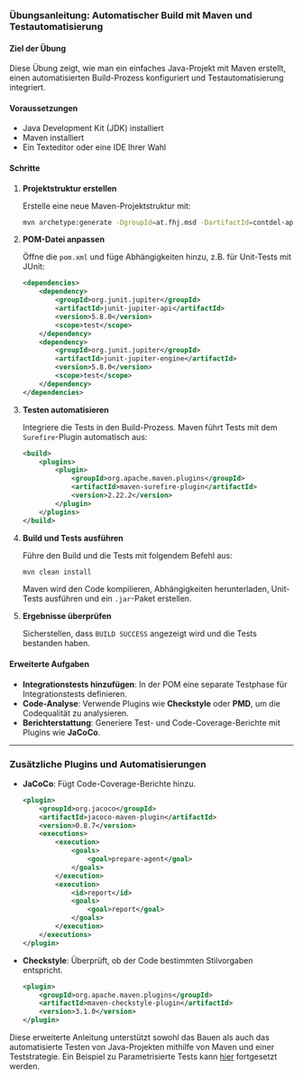 ### Übungsanleitung: Automatischer Build mit Maven und Testautomatisierung

#### Ziel der Übung

Diese Übung zeigt, wie man ein einfaches Java-Projekt mit Maven erstellt, einen automatisierten Build-Prozess konfiguriert und Testautomatisierung integriert.

#### Voraussetzungen

- Java Development Kit (JDK) installiert
- Maven installiert
- Ein Texteditor oder eine IDE Ihrer Wahl

#### Schritte

1. **Projektstruktur erstellen**

   Erstelle eine neue Maven-Projektstruktur mit:
   ```bash
   mvn archetype:generate -DgroupId=at.fhj.msd -DartifactId=contdel-app -DarchetypeArtifactId=maven-archetype-quickstart -DinteractiveMode=false
   ```

2. **POM-Datei anpassen**

   Öffne die `pom.xml` und füge Abhängigkeiten hinzu, z.B. für Unit-Tests mit JUnit:
   ```xml
   <dependencies>
       <dependency>
           <groupId>org.junit.jupiter</groupId>
           <artifactId>junit-jupiter-api</artifactId>
           <version>5.8.0</version>
           <scope>test</scope>
       </dependency>
       <dependency>
           <groupId>org.junit.jupiter</groupId>
           <artifactId>junit-jupiter-engine</artifactId>
           <version>5.8.0</version>
           <scope>test</scope>
       </dependency>
   </dependencies>
   ```

3. **Testen automatisieren**

   Integriere die Tests in den Build-Prozess. Maven führt Tests mit dem `Surefire`-Plugin automatisch aus:
   ```xml
   <build>
       <plugins>
           <plugin>
               <groupId>org.apache.maven.plugins</groupId>
               <artifactId>maven-surefire-plugin</artifactId>
               <version>2.22.2</version>
           </plugin>
       </plugins>
   </build>
   ```

4. **Build und Tests ausführen**

   Führe den Build und die Tests mit folgendem Befehl aus:
   ```bash
   mvn clean install
   ```
   Maven wird den Code kompilieren, Abhängigkeiten herunterladen, Unit-Tests ausführen und ein `.jar`-Paket erstellen.

5. **Ergebnisse überprüfen**

   Sicherstellen, dass `BUILD SUCCESS` angezeigt wird und die Tests bestanden haben.

#### Erweiterte Aufgaben

- **Integrationstests hinzufügen**: In der POM eine separate Testphase für Integrationstests definieren.
- **Code-Analyse**: Verwende Plugins wie **Checkstyle** oder **PMD**, um die Codequalität zu analysieren.
- **Berichterstattung**: Generiere Test- und Code-Coverage-Berichte mit Plugins wie **JaCoCo**.

---

### Zusätzliche Plugins und Automatisierungen

- **JaCoCo**: Fügt Code-Coverage-Berichte hinzu.
   ```xml
   <plugin>
       <groupId>org.jacoco</groupId>
       <artifactId>jacoco-maven-plugin</artifactId>
       <version>0.8.7</version>
       <executions>
           <execution>
               <goals>
                   <goal>prepare-agent</goal>
               </goals>
           </execution>
           <execution>
               <id>report</id>
               <goals>
                   <goal>report</goal>
               </goals>
           </execution>
       </executions>
   </plugin>
   ```

- **Checkstyle**: Überprüft, ob der Code bestimmten Stilvorgaben entspricht.
   ```xml
   <plugin>
       <groupId>org.apache.maven.plugins</groupId>
       <artifactId>maven-checkstyle-plugin</artifactId>
       <version>3.1.0</version>
   </plugin>
   ```

Diese erweiterte Anleitung unterstützt sowohl das Bauen als auch das automatisierte Testen von Java-Projekten mithilfe von Maven und einer Teststrategie. Ein Beispiel zu Parametrisierte Tests kann [hier](parameterized-test.md) fortgesetzt werden.